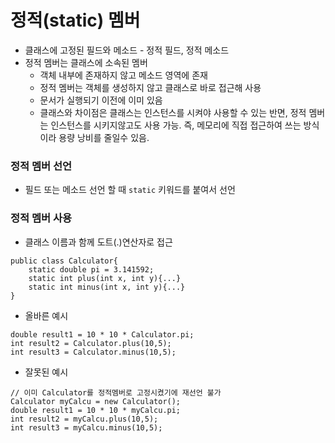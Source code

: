 # 정적(static) 멤버
- 클래스에 고정된 필드와 메소드 - 정적 필드, 정적 메소드
- 정적 멤버는 클래스에 소속된 멤버
    - 객체 내부에 존재하지 않고 메소드 영역에 존재
    - 정적 멤버는 객체를 생성하지 않고 클래스로 바로 접근해 사용
    - 문서가 실행되기 이전에 이미 있음
    - 클래스와 차이점은 클래스는 인스턴스를 시켜야 사용할 수 있는 반면, 정적 멤버는 인스턴스를 시키지않고도 사용 가능. 즉, 메모리에 직접 접근하여 쓰는 방식이라 용량 낭비를 줄일수 있음.

### 정적 멤버 선언
- 필드 또는 메소드 선언 할 때 `static` 키워드를 붙여서 선언

### 정적 멤버 사용
- 클래스 이름과 함께 도트(.)연산자로 접근

```
public class Calculator{
    static double pi = 3.141592;
    static int plus(int x, int y){...}
    static int minus(int x, int y){...}
}
```
- 올바른 예시
```
double result1 = 10 * 10 * Calculator.pi;
int result2 = Calculator.plus(10,5);
int result3 = Calculator.minus(10,5);
```
- 잘못된 예시
```
// 이미 Calculator를 정적멤버로 고정시켰기에 재선언 불가
Calculator myCalcu = new Calculator();  
double result1 = 10 * 10 * myCalcu.pi;
int result2 = myCalcu.plus(10,5);
int result3 = myCalcu.minus(10,5);
```